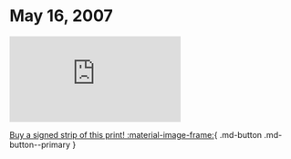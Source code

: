 # May 16, 2007

![](https://www.achewood.com/comic.php?date=05162007)

[Buy a signed strip of this print! :material-image-frame:](https://achewood-holiday-pop-up.myshopify.com/products/strip#05162007){ .md-button .md-button--primary }

